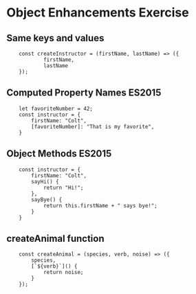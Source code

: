 # Object Enhancements Exercise

## Same keys and values

        const createInstructor = (firstName, lastName) => ({
                firstName,
                lastName
        });

## Computed Property Names ES2015

        let favoriteNumber = 42;
        const instructor = {
            firstName: "Colt",
            [favoriteNumber]: "That is my favorite",
        }

## Object Methods ES2015

        const instructor = {
            firstName: "Colt",
            sayHi() {
                return "Hi!";
            },
            sayBye() {
                return this.firstName + " says bye!";
            }
        }

## createAnimal function

        const createAnimal = (species, verb, noise) => ({
            species,
            [`${verb}`]() {
                return noise;
            }
        });